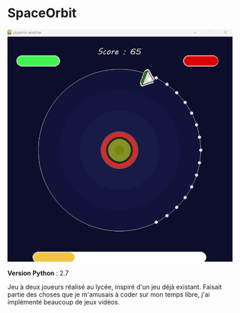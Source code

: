 # SpaceOrbit

<center>

![gif](readme_images/Animation.gif)

</center>

**Version Python** : 2.7

Jeu à deux joueurs réalisé au lycée, inspiré d'un jeu déjà existant. Faisait partie des choses que je m'amusais à coder sur mon temps libre, j'ai implémenté beaucoup de jeux vidéos.